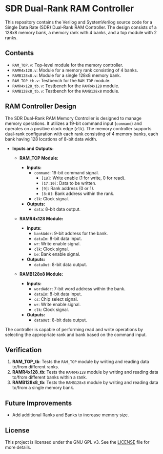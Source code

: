 # SDR Dual-Rank RAM Controller

This repository contains the Verilog and SystemVerilog source code for a Single Data Rate (SDR) Dual-Rank RAM Controller. The design consists of a 128x8 memory bank, a memory rank with 4 banks, and a top module with 2 ranks.

## Contents

- `RAM_TOP.v`: Top-level module for the memory controller.
- `RAMR4x128.v`: Module for a memory rank consisting of 4 banks.
- `RAMB128x8.v`: Module for a single 128x8 memory bank.
- `RAM_TOP_tb.v`: Testbench for the `RAM_TOP` module.
- `RAMR4x128_tb.v`: Testbench for the `RAMR4x128` module.
- `RAMB128x8_tb.v`: Testbench for the `RAMB128x8` module.

## RAM Controller Design

The SDR Dual-Rank RAM Memory Controller is designed to manage memory operations. It utilizes a 19-bit command input (`command`) and operates on a positive clock edge (`clk`). The memory controller supports dual-rank configuration with each rank consisting of 4 memory banks, each bank having 128 locations of 8-bit data width.

- **Inputs and Outputs:**
  - **RAM_TOP Module:**
    - **Inputs:**
      - `command`: 19-bit command signal.
        - `[18]`: Write enable (1 for write, 0 for read).
        - `[17:10]`: Data to be written.
        - `[9]`: Rank address (0 or 1).
        - `[8:0]`: Bank address within the rank.
      - `clk`: Clock signal.
    - **Outputs:**
      - `data`: 8-bit data output.

  - **RAMR4x128 Module:**
    - **Inputs:**
      - `bankAddr`: 9-bit address for the bank.
      - `dataIn`: 8-bit data input.
      - `wr`: Write enable signal.
      - `clk`: Clock signal.
      - `be`: Bank enable signal.
    - **Outputs:**
      - `dataOut`: 8-bit data output.

  - **RAMB128x8 Module:**
    - **Inputs:**
      - `wordAddr`: 7-bit word address within the bank.
      - `dataIn`: 8-bit data input.
      - `cs`: Chip select signal.
      - `wr`: Write enable signal.
      - `clk`: Clock signal.
    - **Outputs:**
      - `dataOut`: 8-bit data output.

The controller is capable of performing read and write operations by selecting the appropriate rank and bank based on the command input.

## Verification

1. **RAM_TOP_tb**: Tests the `RAM_TOP` module by writing and reading data to/from different ranks.
2. **RAMR4x128_tb**: Tests the `RAMR4x128` module by writing and reading data to/from different banks within a rank.
3. **RAMB128x8_tb**: Tests the `RAMB128x8` module by writing and reading data to/from a single memory bank.


## Future Improvements
  - Add additional Ranks and Banks to increase memory size.
    
## License

This project is licensed under the GNU GPL v3. See the [LICENSE](LICENSE) file for more details.
